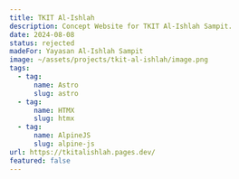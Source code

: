 ```yaml
---
title: TKIT Al-Ishlah
description: Concept Website for TKIT Al-Ishlah Sampit.
date: 2024-08-08
status: rejected
madeFor: Yayasan Al-Ishlah Sampit
image: ~/assets/projects/tkit-al-ishlah/image.png
tags:
  - tag:
      name: Astro
      slug: astro
  - tag:
      name: HTMX
      slug: htmx
  - tag:
      name: AlpineJS
      slug: alpine-js
url: https://tkitalishlah.pages.dev/
featured: false
---
```

